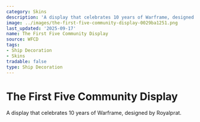 ```yaml
---
category: Skins
description: 'A display that celebrates 10 years of Warframe, designed by Royalprat. '
image: ../images/the-first-five-community-display-0029ba1251.png
last_updated: '2025-09-17'
name: The First Five Community Display
source: WFCD
tags:
- Ship Decoration
- Skins
tradable: false
type: Ship Decoration
---
```


# The First Five Community Display

A display that celebrates 10 years of Warframe, designed by Royalprat. 

